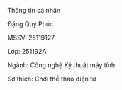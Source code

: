 Thông tin cá nhân

Đặng Quý Phúc

MSSV: 25119127

Lớp: 251192A

Ngành: Công nghệ Kỹ thuật máy tính

Sở thích: Chơi thể thao điện tử


